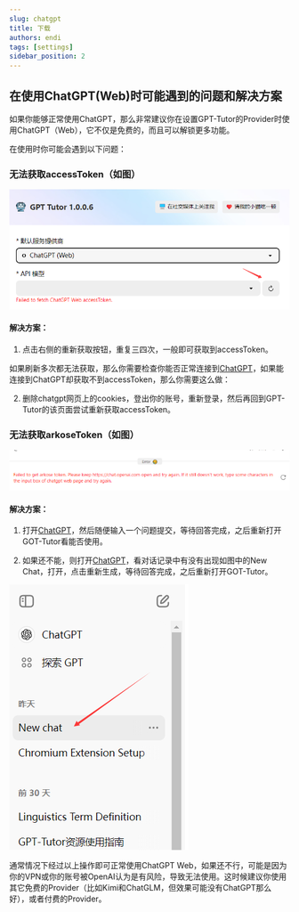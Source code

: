 ```yaml
---
slug: chatgpt
title: 下载
authors: endi
tags: [settings]
sidebar_position: 2
---
```


## 在使用ChatGPT(Web)时可能遇到的问题和解决方案

如果你能够正常使用ChatGPT，那么非常建议你在设置GPT-Tutor的Provider时使用ChatGPT（Web），它不仅是免费的，而且可以解锁更多功能。


在使用时你可能会遇到以下问题：

### 无法获取accessToken（如图）

![alt text](image.png)

#### 解决方案：

1. 点击右侧的重新获取按钮，重复三四次，一般即可获取到accessToken。

如果刷新多次都无法获取，那么你需要检查你能否正常连接到[ChatGPT](https://chatgpt.com/)，如果能连接到ChatGPT却获取不到accessToken，那么你需要这么做：

2. 删除chatgpt网页上的cookies，登出你的账号，重新登录，然后再回到GPT-Tutor的该页面尝试重新获取accessToken。

### 无法获取arkoseToken（如图）

![alt text](image-1.png)


#### 解决方案：

1. 打开[ChatGPT](https://chatgpt.com/)，然后随便输入一个问题提交，等待回答完成，之后重新打开GOT-Tutor看能否使用。

2. 如果还不能，则打开[ChatGPT](https://chatgpt.com/)，看对话记录中有没有出现如图中的New Chat，打开，点击重新生成，等待回答完成，之后重新打开GOT-Tutor。

![alt text](image-2.png)

通常情况下经过以上操作即可正常使用ChatGPT Web，如果还不行，可能是因为你的VPN或你的账号被OpenAI认为是有风险，导致无法使用。这时候建议你使用其它免费的Provider（比如Kimi和ChatGLM，但效果可能没有ChatGPT那么好），或者付费的Provider。